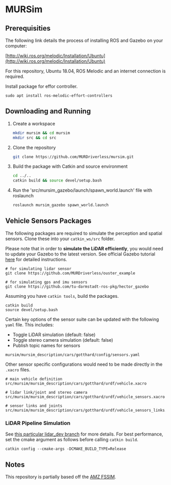 # MURSim


## Prerequisities

The following link details the process of installing ROS and Gazebo on your computer:

[http://wiki.ros.org/melodic/Installation/Ubuntu](http://wiki.ros.org/melodic/Installation/Ubuntu)

For this repository, Ubuntu 18.04, ROS Melodic and an internet connection is required.

Install package for effor controller.

```
sudo apt install ros-melodic-effort-controllers
```

## Downloading and Running


1. Create a workspace

    ```bash
    mkdir mursim && cd mursim
    mkdir src && cd src
    ```

2. Clone the repository

    ```bash
    git clone https://github.com/MURDriverless/mursim.git
    ```

3. Build the package with Catkin and source environment

    ```bash
    cd ../..
    catkin build && source devel/setup.bash
    ```

4. Run the 'src/mursim_gazebo/launch/spawn_world.launch' file with roslaunch
    ```bash
    roslaunch mursim_gazebo spawn_world.launch
    ```

## Vehicle Sensors Packages
The following packages are required to simulate the perception and spatial sensors.
Clone these into your `catkin_ws/src` folder.

Please note that in order to **simulate the LiDAR efficiently**, you would need to update your Gazebo to the latest version.
See official Gazebo tutorial [here](http://gazebosim.org/tutorials?cat=install&tut=install_ubuntu&ver=9.0) for detailed instructions.

```
# for simulating lidar sensor
git clone https://github.com/MURDriverless/ouster_example

# for simulating gps and imu sensors
git clone https://github.com/tu-darmstadt-ros-pkg/hector_gazebo
```

Assuming you have `catkin tools`, build the packages.
```
catkin build
source devel/setup.bash
```

Certain key options of the sensor suite can be updated with the following `yaml` file.
This includes:
* Toggle LiDAR simulation (default: false)
* Toggle stereo camera simulation (default: false)
* Publish topic names for sensors
```
mursim/mursim_description/cars/gotthard/config/sensors.yaml
```

Other sensor specific configurations would need to be made directly in the `.xacro` files.
```
# main vehicle definition
src/mursim/mursim_description/cars/gotthard/urdf/vehicle.xacro

# lidar link/joint and stereo camera
src/mursim/mursim_description/cars/gotthard/urdf/vehicle_sensors.xacro

# sensor links and joints
src/mursim/mursim_description/cars/gotthard/urdf/vehicle_sensors_links.xacro
```

### LiDAR Pipeline Simulation

See [this particular lidar_dev branch](https://github.com/MURDriverless/lidar_dev/tree/task-262-lidar-sim) for more details. For best performance, set the cmake argument as follows before calling `catkin build`.
```
catkin config --cmake-args -DCMAKE_BUILD_TYPE=Release
```

## Notes

This repository is partially based off the [AMZ FSSIM](https://github.com/AMZ-Driverless/fssim).